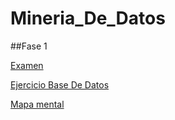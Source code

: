 # Mineria_De_Datos
##Fase 1

[Examen](https://github.com/SaidMartinez1869524/Mineria_De_Datos/blob/main/Examen_1869524.pdf)

[Ejercicio Base De Datos](https://github.com/RaulFloresR/Mineria_de_Datos/blob/main/Equipo_()-ejercicio%20base%20de%20datos.pdf)

[Mapa mental](https://github.com/SaidMartinez1869524/Mineria_De_Datos/blob/main/MapaMental_1_1869524.pdf)
